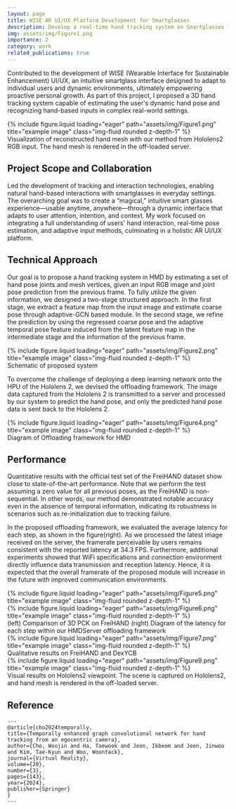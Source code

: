 ```yaml
---
layout: page
title: WISE AR UI/UX Platform Development for Smartglasses
description: Develop a real-time hand tracking system on Smartglasses for natural interaction
img: assets/img/Figure1.png
importance: 2
category: work
related_publications: true
---
```


Contributed to the development of WISE (Wearable Interface for Sustainable Enhancement) UI/UX, an intuitive smartglass interface designed to adapt to individual users and dynamic environments, ultimately empowering proactive personal growth. As part of this project, I proposed a 3D hand tracking system capable of estimating the user's dynamic hand pose and recognizing hand-based inputs in complex real-world settings.


<div class="row">
    <div class="col-sm mt-3 mt-md-0">
        {% include figure.liquid loading="eager" path="assets/img/Figure1.png" title="example image" class="img-fluid rounded z-depth-1" %}
    </div>
</div>
<div class="caption">
    Visualization of reconstructed hand mesh with our method from Hololens2 RGB input. The hand mesh is rendered in the off-loaded server.
</div>



## Project Scope and Collaboration

Led the development of tracking and interaction technologies, enabling natural hand-based interactions with smartglasses in everyday settings. The overarching goal was to create a “magical,” intuitive smart glasses experience—usable anytime, anywhere—through a dynamic interface that adapts to user attention, intention, and context. My work focused on integrating a full understanding of users' hand interaction, real-time pose estimation, and adaptive input methods, culminating in a holistic AR UI/UX platform. 



## Technical Approach

Our goal is to propose a hand tracking system in HMD by estimating a set of hand pose joints and mesh vertices, given an input RGB image and joint pose prediction from the previous frame. To fully utilize the given information, we designed a two-stage structured approach. In the first stage, we extract a feature map from the input image and estimate coarse pose through adaptive-GCN based module. In the second stage, we refine the prediction by using the regressed coarse pose and the adaptive temporal pose feature induced from the latent feature map in the intermediate stage and the information of the previous frame.

<div class="row">
    <div class="col-sm mt-3 mt-md-0">
        {% include figure.liquid loading="eager" path="assets/img/Figure2.png" title="example image" class="img-fluid rounded z-depth-1" %}
    </div>
</div>
<div class="caption">
    Schematic of proposed system
</div>

To overcome the challenge of deploying a deep learning network onto the HPU of the Hololens 2, we devised the offloading framework. The image data captured from the Hololens 2 is transmitted to a server and processed by our system to predict the hand pose, and only the predicted hand pose data is sent back to the Hololens 2.


<div class="row">
    <div class="col-6 mx-auto mt-3 mt-md-0">
        {% include figure.liquid loading="eager" path="assets/img/Figure4.png" title="example image" class="img-fluid rounded z-depth-1" %}
    </div>
</div>
<div class="caption">
    Diagram of Offloading framework for HMD
</div>


## Performance

Quantitative results with the official test set of the FreiHAND dataset show close to state-of-the-art performance. Note that we perform the test assuming a zero value for all previous poses, as the FreiHAND is non-sequential. In other words, our method demonstrated notable accuracy even in the absence of temporal information, indicating its robustness in scenarios such as re-initialization due to tracking failure.

In the proposed offloading framework, we evaluated the average latency for each step, as shown in the figure(right). As we processed the latest image received on the server, the framerate perceivable by users remains consistent with the reported latency at 34.3 FPS. Furthermore, additional experiments showed that WiFi specifications and connection environment directly influence data transmission and reception latency. Hence, it is expected that the overall framerate of the proposed module will increase in the future with improved communication environments.

<div class="row">
    <div class="col-sm mt-3 mt-md-0">
        {% include figure.liquid loading="eager" path="assets/img/Figure5.png" title="example image" class="img-fluid rounded z-depth-1" %}
    </div>
    <div class="col-sm mt-3 mt-md-0">
        {% include figure.liquid loading="eager" path="assets/img/Figure6.png" title="example image" class="img-fluid rounded z-depth-1" %}
    </div>
</div>
<div class="caption">
    (left) Comparison of 3D PCK on FreiHAND (right) Diagram of the latency for each step within our HMDServer offloading framework
</div>



<div class="row">
    <div class="col-sm mt-3 mt-md-0">
        {% include figure.liquid loading="eager" path="assets/img/Figure7.png" title="example image" class="img-fluid rounded z-depth-1" %}
    </div>
</div>
<div class="caption">
    Qualitative results on FreiHAND and DexYCB
</div>


<div class="row">
    <div class="col-sm mt-3 mt-md-0">
        {% include figure.liquid loading="eager" path="assets/img/Figure9.png" title="example image" class="img-fluid rounded z-depth-1" %}
    </div>
</div>
<div class="caption">
    Visual results on Hololens2 viewpoint. The scene is captured on Hololens2, and hand mesh is rendered in the off-loaded server.
</div>


## Reference

    ---
    @article{cho2024temporally,
    title={Temporally enhanced graph convolutional network for hand tracking from an egocentric camera},
    author={Cho, Woojin and Ha, Taewook and Jeon, Ikbeom and Jeon, Jinwoo and Kim, Tae-Kyun and Woo, Woontack},
    journal={Virtual Reality},
    volume={28},
    number={3},
    pages={143},
    year={2024},
    publisher={Springer}
    }
    ---